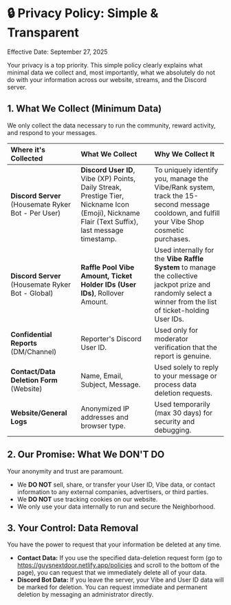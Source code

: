 # 🔒 Privacy Policy: Simple & Transparent

Effective Date: September 27, 2025

Your privacy is a top priority. This simple policy clearly explains what minimal data we collect and, most importantly, what we absolutely do not do with your information across our website, streams, and the Discord server.

## 1. What We Collect (Minimum Data)

We only collect the data necessary to run the community, reward activity, and respond to your messages.

| Where it's Collected | What We Collect | Why We Collect It |
| :--- | :--- | :--- |
| **Discord Server** (Housemate Ryker Bot - Per User) | **Discord User ID**, Vibe (XP) Points, Daily Streak, Prestige Tier, Nickname Icon (Emoji), Nickname Flair (Text Suffix), last message timestamp. | To uniquely identify you, manage the Vibe/Rank system, track the 15-second message cooldown, and fulfill your Vibe Shop cosmetic purchases. |
| **Discord Server** (Housemate Ryker Bot - Global) | **Raffle Pool Vibe Amount, Ticket Holder IDs (User IDs)**, Rollover Amount. | Used internally for the **Vibe Raffle System** to manage the collective jackpot prize and randomly select a winner from the list of ticket-holding User IDs. |
| **Confidential Reports** (DM/Channel) | Reporter's Discord User ID. | Used only for moderator verification that the report is genuine. |
| **Contact/Data Deletion Form** (Website) | Name, Email, Subject, Message. | Used solely to reply to your message or process data deletion requests. |
| **Website/General Logs** | Anonymized IP addresses and browser type. | Used temporarily (max 30 days) for security and debugging. |

## 2. Our Promise: What We DON'T DO

Your anonymity and trust are paramount.

* We **DO NOT** sell, share, or transfer your User ID, Vibe data, or contact information to any external companies, advertisers, or third parties.
* We **DO NOT** use tracking cookies on our website.
* We only use your data internally to run and secure the Neighborhood.

## 3. Your Control: Data Removal

You have the power to request that your information be deleted at any time.

* **Contact Data:** If you use the specified data-deletion request form (go to https://guysnextdoor.netlify.app/policies and scroll to the bottom of the page), you can request that we immediately delete all of your data.
* **Discord Bot Data:** If you leave the server, your Vibe and User ID data will be marked for deletion. You can request immediate and permanent deletion by messaging an administrator directly.